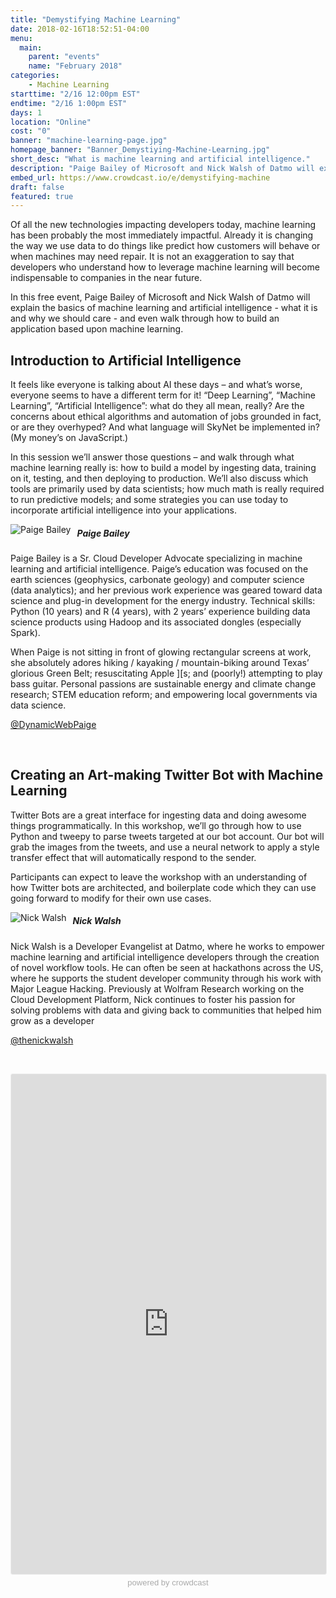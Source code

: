 ```yaml
---
title: "Demystifying Machine Learning"
date: 2018-02-16T18:52:51-04:00
menu:
  main:
    parent: "events"
    name: "February 2018"
categories:
    - Machine Learning
starttime: "2/16 12:00pm EST"
endtime: "2/16 1:00pm EST"
days: 1
location: "Online"
cost: "0"
banner: "machine-learning-page.jpg"
homepage_banner: "Banner_Demystiying-Machine-Learning.jpg"
short_desc: "What is machine learning and artificial intelligence."
description: "Paige Bailey of Microsoft and Nick Walsh of Datmo will explain the basics of machine learning and artificial intelligence."
embed_url: https://www.crowdcast.io/e/demystifying-machine
draft: false
featured: true
---
```


Of all the new technologies impacting developers today, machine learning has been probably the most immediately impactful. Already it is changing the way we use data to do things like predict how customers will behave or when machines may need repair. It is not an exaggeration to say that developers who understand how to leverage machine learning will become indispensable to companies in the near future.

In this free event, Paige Bailey of Microsoft and Nick Walsh of Datmo will explain the basics of machine learning and artificial intelligence - what it is and why we should care - and even walk through how to build an application based upon machine learning.

## Introduction to Artificial Intelligence

It feels like everyone is talking about AI these days – and what’s worse, everyone seems to have a different term for it! “Deep Learning”, “Machine Learning”, “Artificial Intelligence”: what do they all mean, really? Are the concerns about ethical algorithms and automation of jobs grounded in fact, or are they overhyped? And what language will SkyNet be implemented in? (My money’s on JavaScript.)

In this session we’ll answer those questions – and walk through what machine learning really is: how to build a model by ingesting data, training on it, testing, and then deploying to production. We’ll also discuss which tools are primarily used by data scientists; how much math is really required to run predictive models; and some strategies you can use today to incorporate artificial intelligence into your applications.

<img src="/images/speakers/PaigeBailey.jpg" style="float:left;margin-right: 10px;" alt="Paige Bailey">

##### Paige Bailey

Paige Bailey is a Sr. Cloud Developer Advocate specializing in machine learning and artificial intelligence. Paige’s education was focused on the earth sciences (geophysics, carbonate geology) and computer science (data analytics); and her previous work experience was geared toward data science and plug-in development for the energy industry. Technical skills: Python (10 years) and R (4 years), with 2 years’ experience building data science products using Hadoop and its associated dongles (especially Spark).
 
When Paige is not sitting in front of glowing rectangular screens at work, she absolutely adores hiking / kayaking / mountain-biking around Texas’ glorious Green Belt; resuscitating Apple ][s; and (poorly!) attempting to play bass guitar. Personal passions are sustainable energy and climate change research; STEM education reform; and empowering local governments via data science.

<i class="fa fa-twitter" aria-hidden="true"></i> [@DynamicWebPaige](https://twitter.com/DynamicWebPaige)

<br style="clear:both;">

## Creating an Art-making Twitter Bot with Machine Learning

Twitter Bots are a great interface for ingesting data and doing awesome things programmatically. In this workshop, we’ll go through how to use Python and tweepy to parse tweets targeted at our    bot account. Our bot will grab the images from the tweets, and use a neural network to apply a style transfer effect that will automatically respond to the sender.

Participants can expect to leave the workshop with an understanding of how Twitter bots are architected, and boilerplate code which they can use going forward to modify for their own use cases.

<img src="/images/speakers/nicholaswalsh.jpg" style="float:left;margin-right: 10px;" alt="Nick Walsh">

##### Nick Walsh

Nick Walsh is a Developer Evangelist at Datmo, where he works to empower machine learning and artificial intelligence developers through the creation of novel workflow tools. He can often be seen at hackathons across the US, where he supports the student developer community through his work with Major League Hacking. Previously at Wolfram Research working on the Cloud Development Platform, Nick continues to foster his passion for solving problems with data and giving back to communities that helped him grow as a developer

<i class="fa fa-twitter" aria-hidden="true"></i> [@thenickwalsh](https://twitter.com/thenickwalsh)

<br style="clear:both;">

<a name="register"></a>

<iframe width="100%" height="800" frameborder="0" marginheight="0" marginwidth="0" allowtransparency="true" src="https://www.crowdcast.io/e/demystifying-machine?navlinks=false&embed=true" style="border: 1px solid #EEE;border-radius:3px;"></iframe><a href="https://www.crowdcast.io/?utm_source=embed&utm_medium=website&utm_campaign=embed" style="color: #aaa; font-family: 'Helvetica', 'Arial', sans-serif;text-decoration: none;display: block;text-align: center;font-size: 13px;padding: 5px 0;">powered by crowdcast</a>
